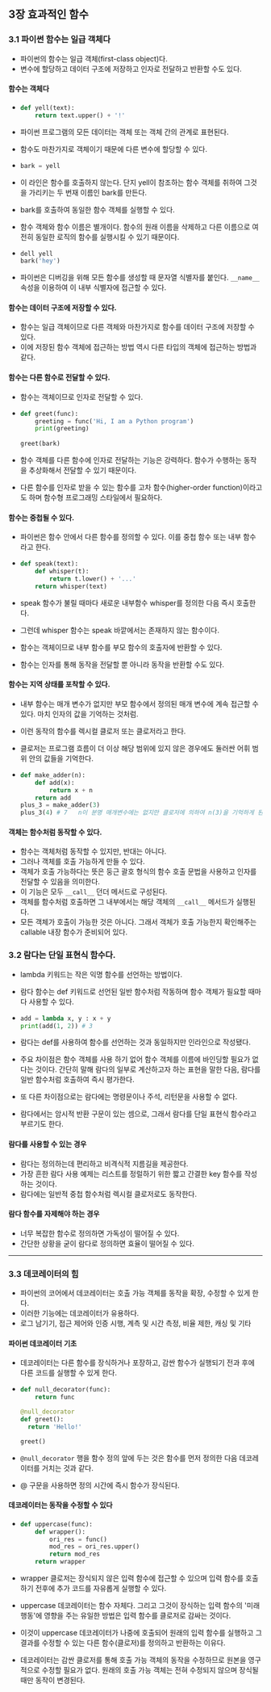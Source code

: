 ## 3장 효과적인 함수



### 3.1 파이썬 함수는 일급 객체다

* 파이썬의 함수는 일급 객체(first-class object)다. 
* 변수에 할당하고 데이터 구조에 저장하고 인자로 전달하고 반환할 수도 있다.



#### 함수는 객체다

* ```python
  def yell(text):
      return text.upper() + '!'
  ```



* 파이썬 프로그램의 모든 데이터는 객체 또는 객체 간의 관계로 표현된다.
* 함수도 마찬가지로 객체이기 때문에  다른 변수에 할당할 수 있다.

* ```python
  bark = yell
  ```



* 이 라인은 함수를 호출하지 않는다. 단지 yell이 참조하는 함수 객체를 취하여 그것을 가리키는 두 번재 이름인 bark를 만든다. 

* bark를 호출하여 동일한 함수 객체를 실행할 수 있다.

* 함수 객체와 함수 이름은 별개이다. 함수의 원래 이름을 삭제하고 다른 이름으로 여전히 동일한 로직의 함수를 실행시킬 수 있기 때문이다.

* ```python
  dell yell
  bark('hey')
  ```

* 파이썬은 디버깅을 위해 모든 함수를 생성할 때 문자열 식별자를 붙인다. `__name__`속성을 이용하여 이 내부 식별자에 접근할 수 있다.



#### 함수는 데이터 구조에 저장할 수 있다.

* 함수는 일급 객체이므로 다른 객체와 마찬가지로 함수를 데이터 구조에 저장할 수 있다.
* 이에 저장된 함수 객체에 접근하는 방법 역시 다른 타입의 객체에 접근하는 방법과 같다.



#### 함수는 다른 함수로 전달할 수 있다.

* 함수는 객체이므로 인자로 전달할 수 있다.

* ```python
  def greet(func):
      greeting = func('Hi, I am a Python program')
      print(greeting)
      
  greet(bark)
  ```

* 함수 객체를 다른 함수에 인자로 전달하는 기능은 강력하다. 함수가 수행하는 동작을 추상화해서 전달할 수 있기 때문이다. 

* 다른 함수를 인자로 받을 수 있는 함수를 고차 함수(higher-order function)이라고도 하며 함수형 프로그래밍 스타일에서 필요하다.



#### 함수는 중첩될 수 있다.

* 파이썬은 함수 안에서 다른 함수를 정의할 수 있다. 이를 중첩 함수 또는 내부 함수라고 한다.

* ```python
  def speak(text):
      def whisper(t):
          return t.lower() + '...'
      return whisper(text)
  ```

* speak 함수가 불릴 때마다 새로운 내부함수 whisper를 정의한 다음 즉시 호출한다.

* 그런데 whisper 함수는 speak 바깥에서는 존재하지 않는 함수이다.

* 함수는 객체이므로 내부 함수를 부모 함수의 호출자에 반환할 수 있다.

* 함수는 인자를 통해 동작을 전달할 뿐 아니라 동작을 반환할 수도 있다.



#### 함수는 지역 상태를 포착할 수 있다.

* 내부 함수는 매개 변수가 없지만 부모 함수에서 정의된 매개 변수에 계속 접근할 수 있다. 마치 인자의 값을 기억하는 것처럼.

* 이런 동작의 함수를 렉시컬 클로저 또는 클로저라고 한다. 

* 클로저는 프로그램 흐름이 더 이상 해당 범위에 있지 않은 경우에도 둘러싼 어휘 범위 안의 값들을 기억한다.

* ```python
  def make_adder(n):
      def add(x):
          return x + n
      return add
  plus_3 = make_adder(3)
  plus_3(4) # 7   n이 분명 매개변수에는 없지만 클로저에 의하여 n(3)을 기억하게 된다. 그리고 후에 들어온 x(4)를 수행한다.
  ```



#### 객체는 함수처럼 동작할 수 있다.

* 함수는 객체처럼 동작할 수 있지만, 반대는 아니다. 
* 그러나 객체를 호출 가능하게 만들 수 있다.
* 객체가 호출 가능하다는 뜻은 둥근 괄호 형식의 함수 호출 문법을 사용하고 인자를 전달할 수 있음을 의미한다.
* 이 기능은 모두 `__call__` 던더 메서드로 구성된다. 
* 객체를 함수처럼 호출하면 그 내부에서는 해당 객체의 `__call__` 메서드가 실행된다. 
* 모든 객체가 호출이 가능한 것은 아니다. 그래서 객체가 호출 가능한지 확인해주는 callable 내장 함수가 준비되어 있다.



### 3.2 람다는 단일 표현식 함수다.



* lambda 키워드는 작은 익명 함수를 선언하는 방법이다.

* 람다 함수는 def 키워드로 선언된 일반 함수처럼 작동하며 함수 객체가 필요할 때마다 사용할 수 있다. 

* ```python
  add = lambda x, y : x + y
  print(add(1, 2)) # 3
  ```

* 람다는 def를 사용하여 함수를 선언하는 것과 동일하지만 인라인으로 작성됐다. 

* 주요 차이점은 함수 객체를 사용 하기 없어 함수 객체를 이름에 바인딩할 필요가 없다는 것이다. 간단히 말해 람다의 일부로 계산하고자 하는 표현을 말한 다음, 람다를 일반 함수처럼 호출하여 즉시 평가한다. 

* 또 다른 차이점으로는 람다에는 명령문이나 주석, 리턴문을 사용할 수 없다. 

* 람다에서는 암시적 반환 구문이 있는 셈으로, 그래서 람다를 단일 표현식 함수라고 부르기도 한다.



#### 람다를 사용할 수 있는 경우

* 람다는 정의하는데 편리하고 비격식적 지름길을 제공한다.
* 가장 흔한 람다 사용 예제는 리스트를 정럴하기 위한 짧고 간결한 key 함수를 작성하는 것이다. 
* 람다에는 일반적 중첩 함수처럼 렉시컬 클로저로도 동작한다.



#### 람다 함수를 자제해야 하는 경우

* 너무 복잡한 함수로 정의하면 가독성이 떨어질 수 있다.
* 간단한 상황을 굳이 람다로 정의하면 효율이 떨어질 수 있다.



<hr/>



### 3.3 데코레이터의 힘



* 파이썬의 코어에서 데코레이터는 호출 가능 객체를 동작을 확장, 수정할 수 있게 한다.
* 이러한 기능에는 데코레이터가 유용하다. 
* 로그 남기기, 접근 제어와 인증 시행, 계측 및 시간 측정, 비율 제한, 캐싱 및 기타



#### 파이썬 데코레이터 기초

* 데코레이터는 다른 함수를 장식하거나 포장하고, 감싼 함수가 실행되기 전과 후에 다른 코드를 실행할 수 있게 한다.

* ```python
  def null_decorator(func):
      return func
  
  @null_decorator
  def greet():
  	return 'Hello!' 
  
  greet()
  ```

* `@null_decorator` 행을 함수 정의 앞에 두는 것은 함수를 먼저 정의한 다음 데코레이터를 거치는 것과 같다. 

* @ 구문을 사용하면 정의 시간에 즉시 함수가 장식된다. 



#### 데코레이터는 동작을 수정할 수 있다

* ```python
  def uppercase(func):
      def wrapper():
          ori_res = func()
          mod_res = ori_res.upper()
          return mod_res
      return wrapper
  ```

* wrapper 클로저는 장식되지 않은 입력 함수에 접근할 수 있으며 입력 함수를 호출하기 전후에 추가 코드를 자유롭게 실행할 수 있다.

* uppercase 데코레이터는 함수 자체다. 그리고 그것이 장식하는 입력 함수의 '미래 행동'에 영향을 주는 유일한 방법은 입력 함수를 클로저로 감싸는 것이다.

* 이것이 uppercase 데코레이터가 나중에 호출되어 원래의 입력 함수를 실행하고 그 결과를 수정할 수 있는 다른 함수(클로저)를 정의하고 반환하는 이유다. 

* 데코레이터는 감싼 클로저를 통해 호출 가능 객체의 동작을 수정하므로 원본을 영구적으로 수정할 필요가 없다. 원래의 호출 가능 객체는 전혀 수정되지 않으며 장식될 때만 동작이 변경된다. 

